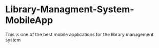 # Library-Managment-System-MobileApp
 This is one of the best mobile applications for the library management system
